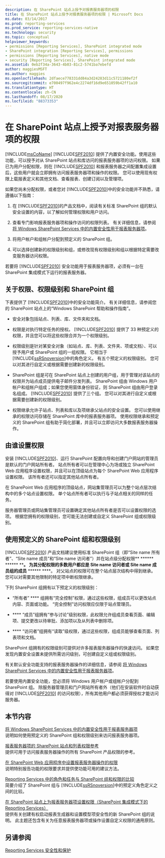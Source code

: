 ```yaml
---
description: 在 SharePoint 站点上授予对报表服务器项的权限
title: 在 SharePoint 站点上授予对报表服务器项的权限 | Microsoft Docs
ms.date: 03/14/2017
ms.prod: reporting-services
ms.prod_service: reporting-services-native
ms.technology: security
ms.topic: conceptual
helpviewer_keywords:
- permissions [Reporting Services], SharePoint integrated mode
- SharePoint integration [Reporting Services], permissions
- permissions [Reporting Services], native mode
- security [Reporting Services], SharePoint integrated mode
ms.assetid: 0eb2f34a-3643-4b03-81c2-5741ba7ebefd
author: maggiesMSFT
ms.author: maggies
ms.openlocfilehash: 2dfaece778331dd84a3d24283d11c5721180ef2f
ms.sourcegitcommit: e700497f962e4c2274df16d9e651059b42ff1a10
ms.translationtype: HT
ms.contentlocale: zh-CN
ms.lasthandoff: 08/17/2020
ms.locfileid: "88373353"
---
```

# <a name="granting-permissions-on-report-server-items-on-a-sharepoint-site"></a>在 SharePoint 站点上授予对报表服务器项的权限
  [!INCLUDE[msCoName](../../includes/msconame-md.md)] [!INCLUDE[SPF2010](../../includes/spf2010-md.md)] 提供了内置安全功能。使用这些功能，可以授予对从 SharePoint 站点和库访问的报表服务器项的访问权限。 如果已为用户分配权限，则在 [!INCLUDE[SPF2010](../../includes/spf2010-md.md)] 和报表服务器之间配置集成设置后，这些用户就会立即拥有访问报表服务器项和操作的权限。 您可以使用现有权限上载报表定义和其他文档、查看报表、创建订阅以及管理项。  
  
 如果您尚未分配权限，或者您对 [!INCLUDE[SPF2010](../../includes/spf2010-md.md)]中的安全功能并不熟悉，请遵循以下指南：  
  
1.  在 [!INCLUDE[SPF2010](../../includes/spf2010-md.md)]的产品文档中，阅读有关标准 SharePoint 组的默认安全设置的内容，以了解如何管理权限和用户访问。  
  
2.  查看专门影响报表服务器项和操作访问的权限列表。 有关详细信息，请参阅 [将 Windows SharePoint Services 中的内置安全性用于报表服务器项](../../reporting-services/security/use-built-in-security-in-windows-sharepoint-services-for-report-server-items.md)。  
  
3.  将用户帐户和组帐户分配到预定义的 SharePoint 组。  
  
4.  可以选择创建新的权限级别和组，或修改现有权限级别和组以根据特定需要改变服务器访问权限。  
  
 若要将 [!INCLUDE[SPF2010](../../includes/spf2010-md.md)] 安全功能用于报表服务器项，必须有一台在 SharePoint 集成模式下运行的报表服务器。  
  
## <a name="about-permissions-permission-levels-and-sharepoint-groups"></a>关于权限、权限级别和 SharePoint 组  
 下表提供了 [!INCLUDE[SPF2010](../../includes/spf2010-md.md)]中的安全功能简介。 有关详细信息，请参阅您的 SharePoint 站点上的“Windows SharePoint 帮助和操作指南”。  
  
-   安全对象包括站点、列表、库、文件夹和文档。  
  
-   权限是对执行特定任务的授权。 [!INCLUDE[SPF2010](../../includes/spf2010-md.md)] 提供了 33 种预定义的权限，并且您可以将这些权限合并为一个权限级别。  
  
-   权限级别是针对某安全对象（如站点、库、列表、文件夹、项或文档）、可以授予用户或 SharePoint 组的一组权限。 它相当于 [!INCLUDE[ssRSnoversion](../../includes/ssrsnoversion-md.md)]中的角色定义。 有五个预定义的权限级别。 您可以对其进行自定义或根据需要创建新的权限级别。  
  
-   SharePoint 组是可在 SharePoint 站点上创建的用户组，用于管理对该站点的权限并为站点成员提供电子邮件分发列表。 SharePoint 组由 Windows 用户帐户和组帐户组成；如果您使用窗体身份验证，则 SharePoint 组由用户登录名组成。 [!INCLUDE[SPF2010](../../includes/spf2010-md.md)] 提供了三个组。 您可以对其进行自定义或根据需要创建新的权限级别。  
  
-   权限继承允许子站点、列表和库以及项继承父站点的安全设置。 您可以使用继承的权限访问存储在 SharePoint 库中的报表服务器项。 使用权限继承和预定义的 SharePoint 组有助于简化部署，并且可以立即访问大多数报表服务器操作。  
  
## <a name="who-sets-permissions"></a>由谁设置权限  
 安装 [!INCLUDE[SPF2010](../../includes/spf2010-md.md)]、运行 SharePoint 配置向导和创建门户网站的管理员是默认的门户网站所有者。 站点所有者可以在管理中心为场或独立 SharePoint Web 应用程序设置权限，并且可以在顶级站点为每个 SharePoint Web 应用程序设置权限。 该所有者还可以指定其他站点所有者。  
  
 在 SharePoint Web 应用程序的顶级站点，网站集管理员可以为整个站点层次结构中的多个站点设置权限。 单个站点所有者可以执行与子站点相关的同样的任务。  
  
 服务器管理员或网站集管理员可设置确定其他站点所有者是否可以设置权限的选项。 根据您拥有的权限级别，您可能无法创建或自定义 SharePoint 组或权限级别。  
  
## <a name="using-predefined-sharepoint-groups-and-permission-levels"></a>使用预定义的 SharePoint 组和权限级别  
 [!INCLUDE[SPF2010](../../includes/spf2010-md.md)] 产品文档建议使用标准 SharePoint 组（即“Site name 所有者”、“Site name 成员”和“Site name 访问者”）并在站点级分配权限** ****** ****** ****。 为其分配权限的多数用户都应是 Site name 访问者或 Site name 成员组的成员** ****** ****。 对父站点的权限可在整个站点层次结构中得到继承。 您可以对需要其他限制的特定项中断权限继承。  
  
 下列 SharePoint 组拥有以下预定义的权限级别：  
  
-   “所有者” **** 组拥有“完全控制”权限，通过这些权限，组成员可以更改站点内容、页面或功能。 “完全控制”访问权限应仅限于站点管理员。  
  
-   **** “成员”组拥有“参与讨论”级别权限，此权限允许组成员查看页面、编辑项、提交更改以待审批、添加项以及从列表中删除项。  
  
-   **** “访问者”组拥有“读取”级权限，通过这些权限，组成员能够查看页面、列表项和文档。  
  
 SharePoint 组拥有的权限级别可提供对许多报表服务器操作的快速访问。 如果您发现内置安全设置未提供所需访问级别，可创建自定义组或权限级别。  
  
 有关默认安全功能支持的报表服务器操作的详细信息，请参阅 [将 Windows SharePoint Services 中的内置安全性用于报表服务器项](../../reporting-services/security/use-built-in-security-in-windows-sharepoint-services-for-report-server-items.md)。  
  
 若要使用内置安全功能，您必须将 Windows 用户帐户或组帐户分配到 SharePoint 组。 除服务器管理员和门户网站所有者外（他们在安装软件时自动获得对 [!INCLUDE[SPF2010](../../includes/spf2010-md.md)] 的访问权限），所有其他用户都必须获得授权才能访问服务器。  
  
## <a name="in-this-section"></a>本节内容  
 [将 Windows SharePoint Services 中的内置安全性用于报表服务器项](../../reporting-services/security/use-built-in-security-in-windows-sharepoint-services-for-report-server-items.md)  
 说明如何使用预定义的 SharePoint 组和权限级别来访问报表服务器项。  
  
 [报表服务器项的 SharePoint 站点和列表权限参考](../../reporting-services/security/sharepoint-site-and-list-permission-reference-for-report-server-items.md)  
 提供可用于访问报表服务器操作的所有 SharePoint 产品权限的参考。  
  
 [在 SharePoint Web 应用程序中设置报表服务器操作的权限](../../reporting-services/security/set-permissions-for-report-server-operations-in-a-sharepoint-web-application.md)  
 说明特别报告功能的权限要求并提供使功能可用的建议方法。  
  
 [Reporting Services 中的角色和任务与 SharePoint 组和权限的比较](../../reporting-services/security/reporting-services-roles-tasks-vs-sharepoint-groups-permissions.md)  
 简要介绍了 SharePoint 组与 [!INCLUDE[ssRSnoversion](../../includes/ssrsnoversion-md.md)]中的预定义角色定义之间的比较。  
  
 [在 SharePoint 站点上为报表服务器项设置权限（SharePoint 集成模式下的 Reporting Services）](../../reporting-services/security/set-permissions-for-report-server-items-on-a-sharepoint-site.md)  
 提供有关创建有权启动报表生成器和设置模型项安全性的新 SharePoint 组的说明。 此主题还包含有关为任意报表服务器项或操作设置自定义权限的通用原则。  
  
## <a name="see-also"></a>另请参阅  
 [Reporting Services 安全性和保护](../../reporting-services/security/reporting-services-security-and-protection.md)  
  
  
